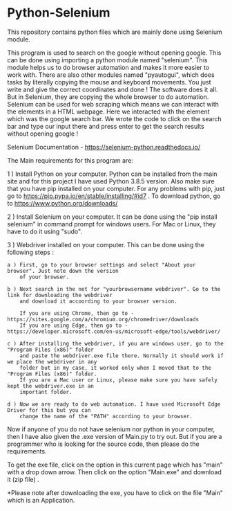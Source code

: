 # Python-Selenium
This repository contains python files which are mainly done using Selenium module.

This program is used to search on the google without opening google. This can be done using importing
a python module named "selenium". This module helps us to do browser automation and makes it more
easier to work with. There are also other modules named "pyautogui", which does tasks by literally
copying the mouse and keyboard movements. You just write and give the correct coordinates and done ! 
The software does it all. But in Selenium, they are copying the whole browser to do automation. 
Selenium can be used for web scraping which means we can interact with the elements in a HTML webpage.
Here we interacted with the element which was the google search bar. We wrote the code to click on the
search bar and type our input there and press enter to get the search results without opening google !



Selenium Documentation - https://selenium-python.readthedocs.io/

The Main requirements for this program are:

1 ) Install Python on your computer. Python can be installed from the main site and for this project
    I have used Python 3.8.5 version. Also make sure that you have pip installed on your computer.
    For any problems with pip, just go to https://pip.pypa.io/en/stable/installing/#id7 . To download
    python, go to https://www.python.org/downloads/ 

2 ) Install Selenium on your computer. It can be done using the "pip install selenium" in command prompt
    for windows users. For Mac or Linux, they have to do it using "sudo".

3 ) Webdriver installed on your computer. This can be done using the following steps :
    
    a ) First, go to your browser settings and select "About your browser". Just note down the version
        of your browser.

    b ) Next search in the net for "yourbrowsername webdriver". Go to the link for downloading the webdriver
        and download it accoording to your browser version. 

        If you are using Chrome, then go to - https://sites.google.com/a/chromium.org/chromedriver/downloads
        If you are using Edge, then go to - https://developer.microsoft.com/en-us/microsoft-edge/tools/webdriver/
    
    c ) After installing the webdriver, if you are windows user, go to the "Program Files (x86)" folder
        and paste the webdriver.exe file there. Normally it should work if we place the webdriver in any
        folder but in my case, it worked only when I moved that to the "Program Files (x86)" folder.
        If you are a Mac user or Linux, please make sure you have safely kept the webdriver.exe in an 
        important folder.
    
    d ) Now we are ready to do web automation. I have used Microsoft Edge Driver for this but you can 
        change the name of the "PATH" according to your browser.
             

Now if anyone of you do not have selenium nor python in your computer, then I have also given the
.exe version of Main.py to try out. But if you are a programmer who is looking for the source code, then please
do the requirements.

To get the exe file, click on the option in this current page which has "main"  with a drop down arrow.
Then click on the option "Main.exe" and download it (zip file) .

*Please note after downloading the exe, you have to click on the file "Main" which is an Application.
